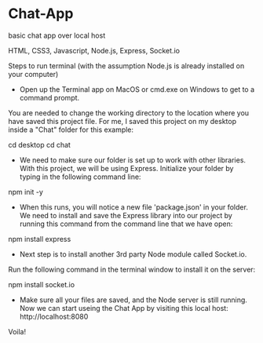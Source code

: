 # Chat-App
basic chat app over local host

HTML, CSS3, Javascript, Node.js, Express, Socket.io


Steps to run terminal (with the assumption Node.js is already installed on your computer)

- Open up the Terminal app on MacOS or cmd.exe on Windows to get to a command prompt.

You are needed to change the working directory to the location where you have saved this project file.
For me, I saved this project on my desktop inside a "Chat" folder for this example:

cd desktop
cd chat

- We need to make sure our folder is set up to work with other libraries. With this project, we will be using Express. Initialize your folder by typing in the following
command line:

npm init -y

- When this runs, you will notice a new file 'package.json' in your folder. We need to install and save the Express library into our project by running this command from the command line that we have open:

npm install express

- Next step is to install another 3rd party Node module called Socket.io.

Run the following command in the terminal window to install it on the server:

npm install socket.io

- Make sure all your files are saved, and the Node server is still running. Now we can start useing the Chat App by visiting this local host:
http://localhost:8080

Voila!

